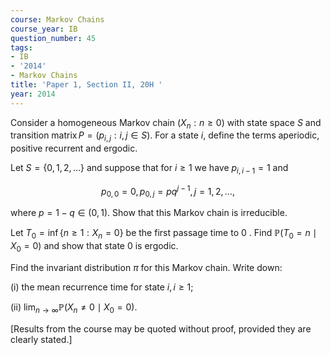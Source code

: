 ```yaml
---
course: Markov Chains
course_year: IB
question_number: 45
tags:
- IB
- '2014'
- Markov Chains
title: 'Paper 1, Section II, 20H '
year: 2014
---
```




Consider a homogeneous Markov chain $\left(X_{n}: n \geqslant 0\right)$ with state space $S$ and transition $\operatorname{matrix} P=\left(p_{i, j}: i, j \in S\right)$. For a state $i$, define the terms aperiodic, positive recurrent and ergodic.

Let $S=\{0,1,2, \ldots\}$ and suppose that for $i \geqslant 1$ we have $p_{i, i-1}=1$ and

$$p_{0,0}=0, p_{0, j}=p q^{j-1}, j=1,2, \ldots,$$

where $p=1-q \in(0,1)$. Show that this Markov chain is irreducible.

Let $T_{0}=\inf \left\{n \geqslant 1: X_{n}=0\right\}$ be the first passage time to 0 . Find $\mathbb{P}\left(T_{0}=n \mid X_{0}=0\right)$ and show that state 0 is ergodic.

Find the invariant distribution $\pi$ for this Markov chain. Write down:

(i) the mean recurrence time for state $i, i \geqslant 1$;

(ii) $\lim _{n \rightarrow \infty} \mathbb{P}\left(X_{n} \neq 0 \mid X_{0}=0\right)$.

[Results from the course may be quoted without proof, provided they are clearly stated.]